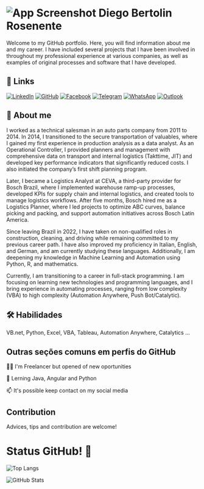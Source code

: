 # ![App Screenshot](https://avatars.githubusercontent.com/u/181212417?s=30&u=6fa79b45feeee397e2bfdaecde06142c91457c41&v=4) Diego Bertolin Rosenente
 Welcome to my GitHub portfolio. Here, you will find information about me and my career. I have included several projects that I have been involved in throughout my professional experience at various companies, as well as examples of original processes and software that I have developed.
## 🔗 Links
[![LinkedIn](https://img.shields.io/badge/LinkedIn-0077B5?style=for-the-badge&logo=linkedin&logoColor=white)](https://www.linkedin.com/in/rosenente)
[![GitHub](https://img.shields.io/badge/GitHub-100000?style=for-the-badge&logo=github&logoColor=white)](https://github.com/rosenente)
[![Facebook](https://img.shields.io/badge/Facebook-1877F2?style=for-the-badge&logo=facebook&logoColor=white)](https://www.facebook.com/digorosso/)
[![Telegram](https://img.shields.io/badge/Telegram-000?style=for-the-badge&logo=telegram&logoColor=2CA5E0)](https://t.me/Digo_Bert)
[![WhatsApp](https://img.shields.io/badge/WhatsApp-25D366?style=for-the-badge&logo=whatsapp&logoColor=white)](https://wa.me/+491792062973)
[![Outlook](https://img.shields.io/badge/live_outlook-333333?style=for-the-badge&logo=gmail&logoColor=red)](mailto:rosenente@live.com)


## 🚀 About me
I worked as a technical salesman in an auto parts company from 2011 to 2014. In 2014, I transitioned to the secure transportation of valuables, where I gained my first experience in production analysis as a data analyst. As an Operational Controller, I provided planners and management with comprehensive data on transport and internal logistics (Takttime, JIT) and developed key performance indicators that significantly reduced costs. I also initiated the company’s first shift planning program.

Later, I became a Logistics Analyst at CEVA, a third-party provider for Bosch Brazil, where I implemented warehouse ramp-up processes, developed KPIs for supply chain and internal logistics, and created tools to manage logistics workflows. After five months, Bosch hired me as a Logistics Planner, where I led projects to optimize ABC curves, balance picking and packing, and support automation initiatives across Bosch Latin America.

Since leaving Brazil in 2022, I have taken on non-qualified roles in construction, cleaning, and driving while remaining committed to my previous career path. I have also improved my proficiency in Italian, English, and German, and am currently studying these languages. Additionally, I am deepening my knowledge in Machine Learning and Automation using Python, R, and mathematics.

Currently, I am transitioning to a career in full-stack programming. I am focusing on learning new technologies and programming languages, and I bring experience in automating processes, ranging from low complexity (VBA) to high complexity (Automation Anywhere, Push Bot/Catalytic).


## 🛠 Habilidades
VB.net, Python, Excel, VBA, Tableau, Automation Anywhere, Catalytics ...


## Outras seções comuns em perfis do GitHub
👩‍💻 I'm Freelancer but opened of new oportunities

🧠 Lerning Java, Angular and Python

📫 It's possible keep contact on my social media


## Contribution

Advices, tips and contribution are welcome!




# Status GitHub! 👋

![Top Langs](https://github-readme-stats-git-masterrstaa-rickstaa.vercel.app/api/top-langs/?username=rosenente&bg_color=000&border_color=30A3DC&title_color=E94D5F&text_color=FFF)

![GitHub Stats](https://github-readme-stats.vercel.app/api?username=rosenente&theme=transparent&bg_color=000&border_color=30A3DC&show_icons=true&icon_color=30A3DC&title_color=E94D5F&text_color=FFF)

